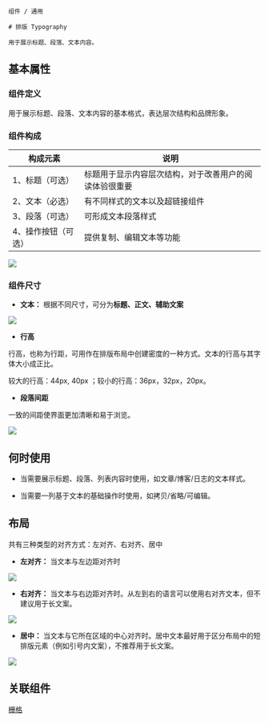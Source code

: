 `````
组件 / 通用

# 排版 Typography

用于展示标题、段落、文本内容。
`````

## 基本属性

### 组件定义

用于展示标题、段落、文本内容的基本格式，表达层次结构和品牌形象。

### 组件构成

| 构成元素       | 说明                          |
| ---------- | --------------------------- |
| 1、标题（可选）   | 标题用于显示内容层次结构，对于改善用户的阅读体验很重要 |
| 2、文本（必选）   | 有不同样式的文本以及超链接组件             |
| 3、段落（可选）   | 可形成文本段落样式                   |
| 4、操作按钮（可选） | 提供复制、编辑文本等功能                |

![](https://p1-arco.byteimg.com/tos-cn-i-uwbnlip3yd/5ac3b9f8e3364ddfb96f03e3fc7e0aac~tplv-uwbnlip3yd-image.image)

### 组件尺寸

- **文本：** 根据不同尺寸，可分为**标题、正文、辅助文案**

![](https://p1-arco.byteimg.com/tos-cn-i-uwbnlip3yd/ab326dc9357c4b298657806f54d0ac92~tplv-uwbnlip3yd-image.image)

- **行高**

行高，也称为行距，可用作在排版布局中创建密度的一种方式。文本的行高与其字体大小成正比。

较大的行高：44px, 40px ；较小的行高：36px，32px，20px。

- **段落间距**

一致的间距使界面更加清晰和易于浏览。

![](https://p1-arco.byteimg.com/tos-cn-i-uwbnlip3yd/3fd0018726ff4c92988f57b1a356e5a1~tplv-uwbnlip3yd-image.image)

## 何时使用

- 当需要展示标题、段落、列表内容时使用，如文章/博客/日志的文本样式。

- 当需要一列基于文本的基础操作时使用，如拷贝/省略/可编辑。

## 布局

共有三种类型的对齐方式：左对齐、右对齐、居中

- **左对齐：** 当文本与左边距对齐时

![](https://p1-arco.byteimg.com/tos-cn-i-uwbnlip3yd/a1e3dcb2302c44c8819192b2e9bde9de~tplv-uwbnlip3yd-image.image)

- **右对齐：** 当文本与右边距对齐时。从左到右的语言可以使用右对齐文本，但不建议用于长文案。

![](https://p1-arco.byteimg.com/tos-cn-i-uwbnlip3yd/af03ea8b332b4534829b13a71d7f989d~tplv-uwbnlip3yd-image.image)

- **居中：** 当文本与它所在区域的中心对齐时。居中文本最好用于区分布局中的短排版元素（例如引号内文案），不推荐用于长文案。

![](https://p1-arco.byteimg.com/tos-cn-i-uwbnlip3yd/baa27d4da27f4e9a8f6a65da95aebc77~tplv-uwbnlip3yd-image.image)

## 关联组件

[栅格](/react/components/grid)
